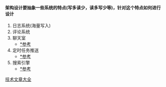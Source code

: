 #### 架构设计要抽象一些系统的特点(写多读少，读多写少等)，针对这个特点如何进行设计

1. 日志系统(海量写入)
2. 评论系统
3. 聊天室
   - [*参考](https://mp.weixin.qq.com/s?__biz=MjM5ODYxMDA5OQ==&mid=2651959643&idx=1&sn=844afa6a31770fa587474ecd73c3b3b3&chksm=bd2d04878a5a8d91c5c93ad8e85254185c63eb419457efbedcba54a9b8a9053da1e8980a694a&scene=21#wechat_redirect)
4. 定时任务推送
   - [*参考](https://mp.weixin.qq.com/s/eDMV25YqCPYjxQG-dvqSqQ)
5. 搜索引擎
   - [*参考](https://mp.weixin.qq.com/s/6qU7yWKhMZUiyu7TlcuiSA)

[技术文章大全](https://learn.lianglianglee.com/)